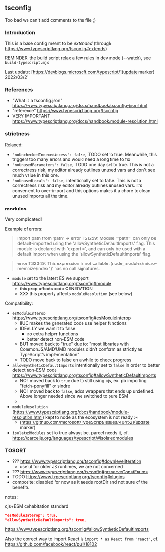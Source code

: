 ## tsconfig

Too bad we can't add comments to the file ;)

### Introduction

This is a base config meant to be *extended* (through https://www.typescriptlang.org/tsconfig#extends)

REMINDER: the build script relax a few rules in dev mode (--watch), see `build-typescript.mjs`

Last update: [https://devblogs.microsoft.com/typescript/](update marker) 2022/03/21

### References

* "What is a tsconfig.json" https://www.typescriptlang.org/docs/handbook/tsconfig-json.html
* "reference" https://www.typescriptlang.org/tsconfig
* VERY IMPORTANT https://www.typescriptlang.org/docs/handbook/module-resolution.html


### strictness
Relaxed:
* `"noUncheckedIndexedAccess": false,` TODO set to true. Meanwhile, this triggers too many errors and would need a long time to fix
* `"noUnusedParameters": false,` TODO one day set to true. This is not a correctness risk, my editor already outlines unused vars and don't see much value in this one.
* `"noUnusedLocals": false,` intentionally set to false. This is not a correctness risk and my editor already outlines unused vars.
                             It's convenient to over-import and this options makes it a chore to clean unused imports all the time.

### modules

Very complicated!

Example of errors:
> import path from 'path'
> -> error TS1259: Module '"path"' can only be default-imported using the 'allowSyntheticDefaultImports' flag. This module is declared with 'export =', and can only be used with a default import when using the 'allowSyntheticDefaultImports' flag.

> error TS2349: This expression is not callable. (node_modules/micro-memoize/index")' has no call signatures.

* `module` set to the latest ES we support https://www.typescriptlang.org/tsconfig#module
  * this prop affects code GENERATION
  * XXX this property affects `moduleResolution` (see below)

Compatibility:
* `esModuleInterop` https://www.typescriptlang.org/tsconfig#esModuleInterop
  * IIUC makes the generated code use helper functions
  * IDEALLY we want it to false:
    * no extra helper functions
    * better detect non-ESM code
  * BUT moved back to "true" due to: "most libraries with CommonJS/AMD/UMD modules didn’t conform as strictly as TypeScript’s implementation"
  * TODO move back to false en a while to check progress
* `allowSyntheticDefaultImports` intentionally set to `false` in order to better detect non-ESM code https://www.typescriptlang.org/tsconfig#allowSyntheticDefaultImports
  * NO!! moved back to `true` due to still using cjs, ex. pb importing "fetch-ponyfill" or sindre
  * NO!! moved back to `false`, adds wrappers that ends up undefined. Above longer needed since we switched to pure ESM
  *
* `moduleResolution` (https://www.typescriptlang.org/docs/handbook/module-resolution.html) kept to node as the ecosystem is not ready :-(
  * [https://github.com/microsoft/TypeScript/issues/46452](update marker)
* `isolatedModules` set to true always bc. parcel needs it, cf. https://parceljs.org/languages/typescript/#isolatedmodules


### TOSORT

* ??? https://www.typescriptlang.org/tsconfig#downlevelIteration
  * useful for older JS runtimes, we are not concerned
* ??? https://www.typescriptlang.org/tsconfig#preserveConstEnums
* TODO https://www.typescriptlang.org/tsconfig#plugins
* composite: disabled for now as it needs rootDir and not sure of the benefits


notes:

cjs+ESM cohabitation standard
```json
"esModuleInterop": true,
"allowSyntheticDefaultImports": true,
```
https://www.typescriptlang.org/tsconfig#allowSyntheticDefaultImports

Also the correct way to import React is `import * as React from 'react'`, cf. https://github.com/facebook/react/pull/18102
